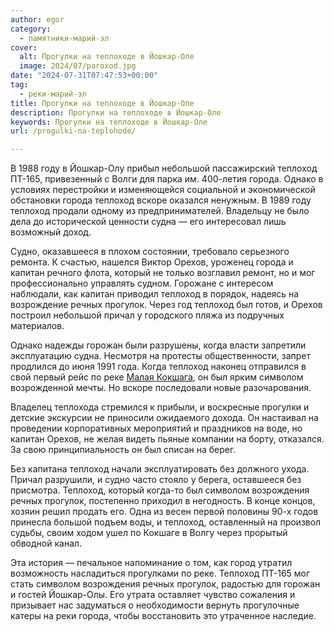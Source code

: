 ```yaml
---
author: egor
category:
  - памятники-марий-эл
cover:
  alt: Прогулки на теплоходе в Йошкар-Оле
  image: 2024/07/paroxod.jpg
date: "2024-07-31T07:47:53+00:00"
tag:
  - реки-марий-эл
title: Прогулки на теплоходе в Йошкар-Оле
description: Прогулки на теплоходе в Йошкар-Оле
keywords: Прогулки на теплоходе в Йошкар-Оле
url: /progulki-na-teplohode/

---
```

В 1988 году в Йошкар-Олу прибыл небольшой пассажирский теплоход ПТ-165, привезенный с Волги для парка им. 400-летия города. Однако в условиях перестройки и изменяющейся социальной и экономической обстановки города теплоход вскоре оказался ненужным. В 1989 году теплоход продали одному из предпринимателей. Владельцу не было дела до исторической ценности судна — его интересовал лишь возможный доход.

Судно, оказавшееся в плохом состоянии, требовало серьезного ремонта. К счастью, нашелся Виктор Орехов, уроженец города и капитан речного флота, который не только возглавил ремонт, но и мог профессионально управлять судном. Горожане с интересом наблюдали, как капитан приводил теплоход в порядок, надеясь на возрождение речных прогулок. Через год теплоход был готов, и Орехов построил небольшой причал у городского пляжа из подручных материалов.

Однако надежды горожан были разрушены, когда власти запретили эксплуатацию судна. Несмотря на протесты общественности, запрет продлился до июня 1991 года. Когда теплоход наконец отправился в свой первый рейс по реке [Малая Кокшага](/malaya-kokshaga/), он был ярким символом возрожденной мечты. Но вскоре последовали новые разочарования.

Владелец теплохода стремился к прибыли, и воскресные прогулки и детские экскурсии не приносили ожидаемого дохода. Он настаивал на проведении корпоративных мероприятий и праздников на воде, но капитан Орехов, не желая видеть пьяные компании на борту, отказался. За свою принципиальность он был списан на берег.

Без капитана теплоход начали эксплуатировать без должного ухода. Причал разрушили, и судно часто стояло у берега, оставшееся без присмотра. Теплоход, который когда-то был символом возрождения речных прогулок, постепенно приходил в негодность. В конце концов, хозяин решил продать его. Одна из весен первой половины 90-х годов принесла большой подъем воды, и теплоход, оставленный на произвол судьбы, своим ходом ушел по Кокшаге в Волгу через прорытый обводной канал.

Эта история — печальное напоминание о том, как город утратил возможность насладиться прогулками по реке. Теплоход ПТ-165 мог стать символом возрождения речных прогулок, радостью для горожан и гостей Йошкар-Олы. Его утрата оставляет чувство сожаления и призывает нас задуматься о необходимости вернуть прогулочные катеры на реки города, чтобы восстановить это утраченное наследие.
